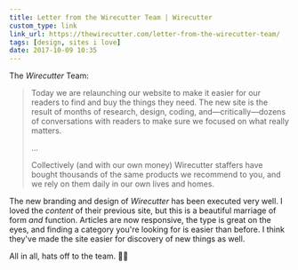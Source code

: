 ```yaml
---
title: Letter from the Wirecutter Team | Wirecutter
custom_type: link
link_url: https://thewirecutter.com/letter-from-the-wirecutter-team/
tags: [design, sites i love]
date: 2017-10-09 10:35
---
```

The *Wirecutter* Team:

> Today we are relaunching our website to make it easier for our readers to find and buy the things they need. The new site is the result of months of research, design, coding, and—critically—dozens of conversations with readers to make sure we focused on what really matters.
>
>…
>
> Collectively (and with our own money) Wirecutter staffers have bought thousands of the same products we recommend to you, and we rely on them daily in our own lives and homes.

The new branding and design of *Wirecutter* has been executed very well. I loved the *content* of their previous site, but this is a beautiful marriage of form *and* function. Articles are now responsive, the type is great on the eyes, and finding a category you're looking for is easier than before. I think they've made the site easier for discovery of new things as well.

All in all, hats off to the team. 👏🏽